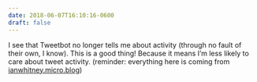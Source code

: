 ```yaml
---
date: 2018-06-07T16:10:16-0600
draft: false
---
```




I see that Tweetbot no longer tells me about activity (through no fault of their own, I know). This is a good thing! Because it means I’m less likely to care about tweet activity. (reminder: everything here is coming from [ianwhitney.micro.blog](http://ianwhitney.micro.blog))



